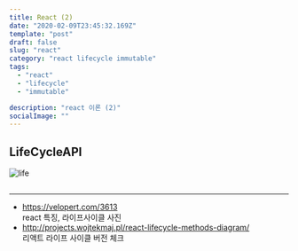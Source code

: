 ```yaml
---
title: React (2)
date: "2020-02-09T23:45:32.169Z"
template: "post"
draft: false
slug: "react"
category: "react lifecycle immutable"
tags:
  - "react"
  - "lifecycle"
  - "immutable"

description: "react 이론 (2)"
socialImage: ""
---
```


## LifeCycleAPI

![life](<![life_cycle](https://user-images.githubusercontent.com/43316372/74098632-cce7b380-4b5d-11ea-8bb8-77c9d0a5a376.png)>)

##

---

- https://velopert.com/3613  
  react 특징, 라이프사이클 사진
- http://projects.wojtekmaj.pl/react-lifecycle-methods-diagram/  
  리액트 라이프 사이클 버전 체크
